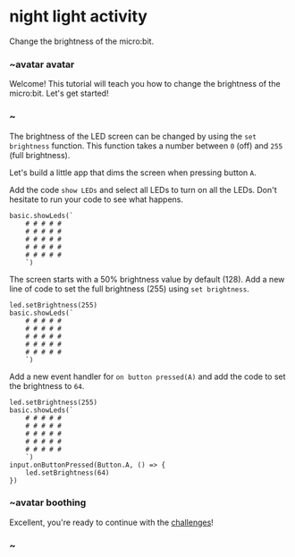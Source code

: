 # night light activity

Change the brightness of the micro:bit.

### ~avatar avatar

Welcome! This tutorial will teach you how to change the brightness of the micro:bit. Let's get started!

### ~

The brightness of the LED screen can be changed by using the `set brightness` function. This function takes a number between ``0`` (off) and ``255`` (full brightness).

Let's build a little app that dims the screen when pressing button ``A``.

Add the code `show LEDs` and select all LEDs to turn on all the LEDs. Don't hesitate to run your code to see what happens.

```blocks
basic.showLeds(`
    # # # # #
    # # # # #
    # # # # #
    # # # # #
    # # # # #
    `)
```

The screen starts with a 50% brightness value by default (128). Add a new line of code to set the full brightness (255) using `set brightness`.

```blocks
led.setBrightness(255)
basic.showLeds(`
    # # # # #
    # # # # #
    # # # # #
    # # # # #
    # # # # #
    `)
```

Add a new event handler for `on button pressed(A)` and add the code to set the brightness to `64`.


```blocks
led.setBrightness(255)
basic.showLeds(`
    # # # # #
    # # # # #
    # # # # #
    # # # # #
    # # # # #
    `)
input.onButtonPressed(Button.A, () => {
    led.setBrightness(64)
})

```



### ~avatar boothing

Excellent, you're ready to continue with the [challenges](/lessons/night-light/challenges)!

### ~

